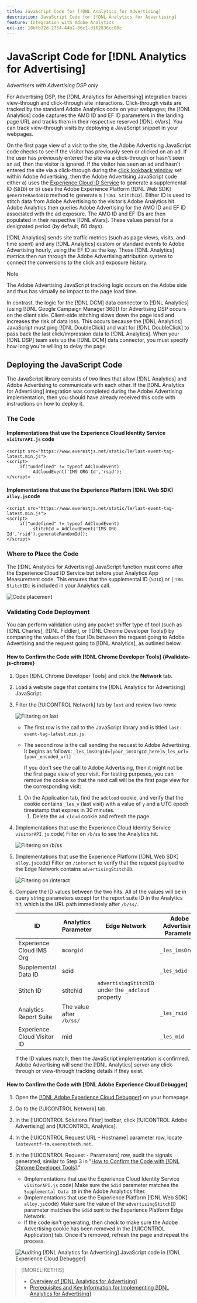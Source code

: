 ```yaml
---
title: JavaScript Code for [!DNL Analytics for Advertising]
description: JavaScript Code for [!DNL Analytics for Advertising]
feature: Integration with Adobe Analytics
exl-id: 18bfb32d-2754-44b2-86c1-d102836cc08c
---
```

# JavaScript Code for [!DNL Analytics for Advertising]

*Advertisers with Advertising DSP only*

For Advertising DSP, the [!DNL Analytics for Advertising] integration tracks view-through and click-through site interactions. Click-through visits are tracked by the standard Adobe Analytics code on your webpages; the [!DNL Analytics] code captures the AMO ID and EF ID parameters in the landing page URL and tracks them in their respective reserved [!DNL eVars]. You can track view-through visits by deploying a JavaScript snippet in your webpages.

On the first page view of a visit to the site, the Adobe Advertising JavaScript code checks to see if the visitor has previously seen or clicked on an ad. If the user has previously entered the site via a click-through or hasn't seen an ad, then the visitor is ignored. If the visitor has seen an ad and hasn't entered the site via a click-through during the [click lookback window](/help/integrations/analytics/prerequisites.md#lookback-a4adc) set within Adobe Advertising, then the Adobe Advertising JavaScript code either a) uses the [Experience Cloud ID Service](https://experienceleague.adobe.com/docs/id-service/using/home.html) to generate a supplemental ID (`SDID`) or b) uses the Adobe Experience Platform [!DNL Web SDK] `generateRandomID` method to generate a `[!DNL StitchID]`. Either ID is used to stitch data from Adobe Advertising to the visitor’s Adobe Analytics hit. Adobe Analytics then queries Adobe Advertising for the AMO ID and EF ID associated with the ad exposure. The AMO ID and EF IDs are then populated in their respective [!DNL eVars]. These values persist for a designated period (by default, 60 days).

[!DNL Analytics] sends site traffic metrics (such as page views, visits, and time spent) and any [!DNL Analytics] custom or standard events to Adobe Advertising hourly, using the EF ID as the key. These [!DNL Analytics] metrics then run through the Adobe Advertising attribution system to connect the conversions to the click and exposure history.

>[!NOTE]
>
>The Adobe Advertising JavaScript tracking logic occurs on the Adobe side and thus has virtually no impact to the page load time.
>
>In contrast, the logic for the [!DNL DCM] data connector to [!DNL Analytics] (using [!DNL Google Campaign Manager 360]) for Advertising DSP occurs on the client side. Client-side stitching slows down the page load and increases the risk of data loss. This occurs because the [!DNL Analytics] JavaScript must ping [!DNL DoubleClick] and wait for [!DNL DoubleClick] to pass back the last click/impression data to [!DNL Analytics]. When your [!DNL DSP] team sets up the [!DNL DCM] data connector, you must specify how long you're willing to delay the page.

## Deploying the JavaScript Code

The JavaScript library consists of two lines that allow [!DNL Analytics] and Adobe Advertising to communicate with each other. If the [!DNL Analytics for Advertising] integration was completed during the Adobe Advertising implementation, then you should have already received this code with instructions on how to deploy it.

### The Code

#### Implementations that use the Experience Cloud Identity Service `visitorAPI.js` code

```
<script src="https://www.everestjs.net/static/le/last-event-tag-latest.min.js">
<script>
     if("undefined" != typeof AdCloudEvent) 
          AdCloudEvent('IMS ORG Id','rsid');
</script>
```

#### Implementations that use the Experience Platform [!DNL Web SDK] `alloy.js`code

```
<script src="https://www.everestjs.net/static/le/last-event-tag-latest.min.js">
<script>
     if("undefined" != typeof AdCloudEvent) 
          stitchId = AdCloudEvent('IMS ORG Id','rsid').generateRandomId();
</script>
```

### Where to Place the Code

The [!DNL Analytics for Advertising] JavaScript function must come after the Experience Cloud ID Service but before your Analytics App Measurement code. This ensures that the supplemental ID (`SDID`) or `[!DNL StitchID]` is included in your Analytics call.

![Code placement](/help/integrations/assets/a4adc-code-placement.png)

### Validating Code Deployment

You can perform validation using any packet sniffer type of tool (such as [!DNL Charles], [!DNL Fiddler], or [!DNL Chrome Developer Tools]) by comparing the values of the four IDs between the request going to Adobe Advertising and the request going to [!DNL Analytics], as outlined below.

#### How to Confirm the Code with [!DNL Chrome Developer Tools] {#validate-js-chrome}

1. Open [!DNL Chrome Developer Tools] and click the **Network** tab.

1. Load a website page that contains the [!DNL Analytics for Advertising] JavaScript.

1. Filter the [!UICONTROL Network] tab by `last` and review two rows:

    ![Filtering on last](/help/integrations/assets/a4adc-code-validation-filter-last.png)

    * The first row is the call to the JavaScript library and is titled `last-event-tag-latest.min.js`.
    * The second row is the call sending the request to Adobe Advertising. It begins as follows: `_les_imsOrgId=[your_imsOrgId_here]&_les_url=[your_encoded_url]`

       If you don't see the call to Adobe Advertising, then it might not be the first page view of your visit. For testing purposes, you can remove the cookie so that the next call will be the first page view for the corresponding visit:

    1. On the Application tab, find the `adcloud` cookie, and verify that the cookie contains `_les_v` (last visit) with a value of `y` and a UTC epoch timestamp that expires in 30 minutes.
        1. Delete the `ad cloud` cookie and refresh the page.

1. (Implementations that use the Experience Cloud Identity Service `visitorAPI.js` code) Filter on `/b/ss` to see the Analytics hit.

    ![Filtering on `/b/ss`](/help/integrations/assets/a4adc-code-validation-filter-bss.png)

1. (Implementations that use the Experience Platform [!DNL Web SDK] `alloy.js`code) Filter on `/interact` to verify that the request payload to the Edge Network contains `advertisingStitchID`.

    ![Filtering on `/interact`](/help/integrations/assets/a4adc-code-validation-filter-interact.png)

1. Compare the ID values between the two hits. All of the values will be in query string parameters except for the report suite ID in the Analytics hit, which is the URL path immediately after `/b/ss/`.

    | ID | Analytics Parameter | Edge Network | Adobe Advertising Parameter |
    | --- | --- | --- | --- |
    | Experience Cloud IMS Org | `mcorgid` |  | `_les_imsOrgid` |
    | Supplemental Data ID | sdid |  | `_les_sdid` |
    | Stitch ID | stitchId | `advertisingStitchID` under the `_adcloud` property  |  |
    | Analytics Report Suite | The value after `/b/ss/` | | `_les_rsid` |
    | Experience Cloud Visitor ID | mid |  | `_les_mid` |

    If the ID values match, then the JavaScript implementation is confirmed. Adobe Advertising will send the [!DNL Analytics] server any click-through or view-through tracking details if they exist.

#### How to Confirm the Code with [!DNL Adobe Experience Cloud Debugger]

1. Open the [[!DNL Adobe Experience Cloud Debugger]](https://experienceleague.adobe.com/docs/debugger/using-v2/summary.html) on your homepage.
1. Go to the [!UICONTROL Network] tab.
1. In the [!UICONTROL Solutions Filter] toolbar, click [!UICONTROL Adobe Advertising] and [!UICONTROL Analytics].
1. In the [!UICONTROL Request URL - Hostname] parameter row, locate `lasteventf-tm.everesttech.net`.
1. In the [!UICONTROL Request - Parameters] row, audit the signals generated, similar to Step 3 in "[How to Confirm the Code with [!DNL Chrome Developer Tools]](#validate-js-chrome)."
    * (Implementations that use the Experience Cloud Identity Service `visitorAPI.js` code) Make sure the `Sdid` parameter matches the `Supplemental Data ID` in the Adobe Analytics filter.
    * (Implementations that use the Experience Platform [!DNL Web SDK] `alloy.js`code) Make sure the value of the `advertisingStitchID` parameter matches the `Sdid` sent to the Experience Platform Edge Network.
    * If the code isn't generating, then check to make sure the Adobe Advertising cookie has been removed in the [!UICONTROL Application] tab. Once it's removed, refresh the page and repeat the process.

    ![Auditing [!DNL Analytics for Advertising] JavaScript code in [!DNL Experience Cloud Debugger]](/help/integrations/assets/a4adc-js-audit-debugger.png)

>[!MORELIKETHIS]
>
>* [Overview of [!DNL Analytics for Advertising]](overview.md)
>* [Prerequisites and Key Information for Implementing [!DNL Analytics for Advertising]](prerequisites.md)

